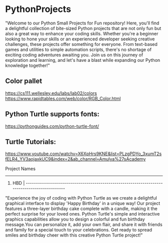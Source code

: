 # PythonProjects
"Welcome to our Python Small Projects for Fun repository! Here, you'll find a delightful collection of bite-sized Python projects that are not only fun but also a great way to enhance your coding skills. Whether you're a beginner looking to hone your skills or an experienced developer seeking creative challenges, these projects offer something for everyone. From text-based games and utilities to simple automation scripts, there's no shortage of exciting coding adventures awaiting you. Join us on this journey of exploration and learning, and let's have a blast while expanding our Python knowledge together!"

Color pallet
------------------------------------------------------
https://cs111.wellesley.edu/labs/lab02/colors
https://www.rapidtables.com/web/color/RGB_Color.html 

Python Turtle supports fonts:
-------------------------------------------------------
https://pythonguides.com/python-turtle-font/ 

Turtle Tutorials:
-------------------------------------------------------
https://www.youtube.com/watchv=X6XpHrs9KNE&list=PLzgPDYo_3xumT2sfELR4_YV3aojaxkUC9&index=2&ab_channel=Amulya%27sAcademy

Project Names
______________________________________
01. HBD | ----------------------------------------------------------------------------------------------
   
"Experience the joy of coding with Python Turtle as we create a delightful graphical interface to display 'Happy Birthday' in a unique way!
Our project features a three-layer birthday cake complete with a candle, making it the perfect surprise for your loved ones.
Python Turtle's simple and interactive graphics capabilities allow you to design a colorful and fun birthday message.You can personalize it, add your own flair, and share it with friends and family for a special touch to your celebrations. Get ready to spread smiles and birthday cheer with this creative Python Turtle project!"



